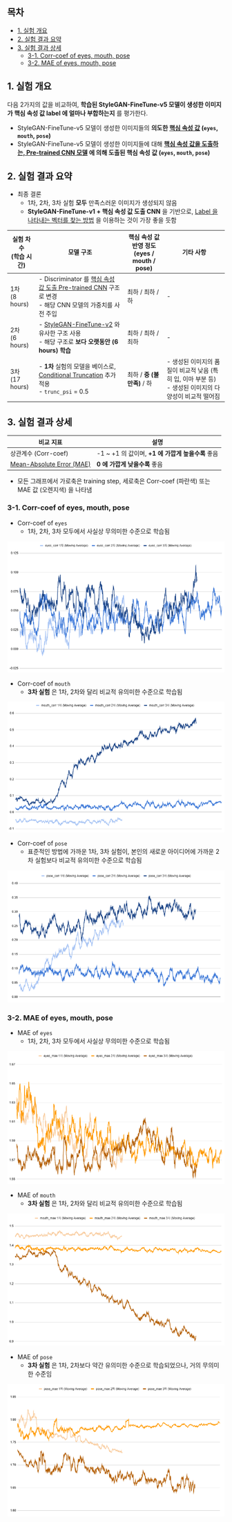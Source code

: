 ## 목차

* [1. 실험 개요](#1-실험-개요)
* [2. 실험 결과 요약](#2-실험-결과-요약)
* [3. 실험 결과 상세](#3-실험-결과-상세)
  * [3-1. Corr-coef of eyes, mouth, pose](#3-1-corr-coef-of-eyes-mouth-pose)
  * [3-2. MAE of eyes, mouth, pose](#3-2-mae-of-eyes-mouth-pose)

## 1. 실험 개요

다음 2가지의 값을 비교하여, **학습된 StyleGAN-FineTune-v5 모델이 생성한 이미지가 핵심 속성 값 label 에 얼마나 부합하는지** 를 평가한다.

* StyleGAN-FineTune-v5 모델이 생성한 이미지들의 **의도한 [핵심 속성 값](../../../2025_04_08_OhLoRA/stylegan_and_segmentation/README.md#2-핵심-속성-값) (```eyes```, ```mouth```, ```pose```)**
* StyleGAN-FineTune-v5 모델이 생성한 이미지들에 대해 **[핵심 속성 값을 도출하는, Pre-trained CNN 모델](../../../2025_04_08_OhLoRA/stylegan_and_segmentation/README.md#3-3-cnn-model-나머지-핵심-속성-값-7개) 에 의해 도출된 핵심 속성 값 (```eyes```, ```mouth```, ```pose```)**

## 2. 실험 결과 요약

* 최종 결론
  * 1차, 2차, 3차 실험 **모두** 만족스러운 이미지가 생성되지 않음
  * **StyleGAN-FineTune-v1 + 핵심 속성 값 도출 CNN** 을 기반으로, [Label 을 나타내는 벡터를 찾는 방법](https://github.com/WannaBeSuperteur/AI-study/blob/main/Paper%20Study/Vision%20Model/%5B2025.05.05%5D%20Semantic%20Hierarchy%20Emerges%20in%20Deep%20Generative%20Representations%20for%20Scene%20Synthesis.md) 을 이용하는 것이 가장 좋을 듯함

| 실험 차수<br>(학습 시간) | 모델 구조                                                                                                                                                                                                                                                                        | 핵심 속성 값 반영 정도<br>(eyes / mouth / pose) | 기타 사항                                                            |
|------------------|------------------------------------------------------------------------------------------------------------------------------------------------------------------------------------------------------------------------------------------------------------------------------|----------------------------------------|------------------------------------------------------------------|
| 1차<br>(8 hours)  | - Discriminator 를 [핵심 속성 값 도출 Pre-trained CNN](../../../2025_04_08_OhLoRA/stylegan_and_segmentation/README.md#3-3-cnn-model-나머지-핵심-속성-값-7개) 구조로 변경<br>- 해당 CNN 모델의 가중치를 사전 주입                                                                                                | 최하 / 최하 / 하                            | -                                                                |
| 2차<br>(6 hours)  | - [StyleGAN-FineTune-v2](../../../2025_04_08_OhLoRA/stylegan_and_segmentation/README.md#3-1-image-generation-model-stylegan) 와 유사한 구조 사용<br>- 해당 구조로 **보다 오랫동안 (6 hours) 학습**                                                                                                | 최하 / 최하 / 최하                           | -                                                                |
| 3차<br>(17 hours) | - **1차** 실험의 모델을 베이스로, [Conditional Truncation](https://github.com/WannaBeSuperteur/AI-study/blob/main/Paper%20Study/Vision%20Model/%5B2025.05.03%5D%20Art%20Creation%20with%20Multi-Conditional%20StyleGANs.md#3-2-conditional-truncation) 추가 적용<br>- ```trunc_psi``` = 0.5 | 최하 / **중 (불만족)** / 하                   | - 생성된 이미지의 품질이 비교적 낮음 (특히 입, 이마 부분 등)<br>- 생성된 이미지의 다양성이 비교적 떨어짐 |

## 3. 실험 결과 상세

| 비교 지표                                                                                                                                                                                                                | 설명                                  |
|----------------------------------------------------------------------------------------------------------------------------------------------------------------------------------------------------------------------|-------------------------------------|
| 상관계수 (Corr-coef)                                                                                                                                                                                                     | -1 ~ +1 의 값이며, **+1 에 가깝게 높을수록** 좋음 |
| [Mean-Absolute Error (MAE)](https://github.com/WannaBeSuperteur/AI-study/blob/main/AI%20Basics/Deep%20Learning%20Basics/%EB%94%A5%EB%9F%AC%EB%8B%9D_%EA%B8%B0%EC%B4%88_Loss_function.md#2-3-mean-absolute-error-mae) | **0 에 가깝게 낮을수록** 좋음                 |

* 모든 그래프에서 가로축은 training step, 세로축은 Corr-coef (파란색) 또는 MAE 값 (오렌지색) 을 나타냄

### 3-1. Corr-coef of eyes, mouth, pose

* Corr-coef of ```eyes```
  * 1차, 2차, 3차 모두에서 사실상 무의미한 수준으로 학습됨 

![image](../../../images/250502_1.PNG)

* Corr-coef of ```mouth```
  * **3차 실험** 은 1차, 2차와 달리 비교적 유의미한 수준으로 학습됨

![image](../../../images/250502_2.PNG)

* Corr-coef of ```pose```
  * 표준적인 방법에 가까운 1차, 3차 실험이, 본인의 새로운 아이디어에 가까운 2차 실험보다 비교적 유의미한 수준으로 학습됨 

![image](../../../images/250502_3.PNG)

### 3-2. MAE of eyes, mouth, pose

* MAE of ```eyes```
  * 1차, 2차, 3차 모두에서 사실상 무의미한 수준으로 학습됨 

![image](../../../images/250502_4.PNG)

* MAE of ```mouth```
  * **3차 실험** 은 1차, 2차와 달리 비교적 유의미한 수준으로 학습됨

![image](../../../images/250502_5.PNG)

* MAE of ```pose```
  * **3차 실험** 은 1차, 2차보다 약간 유의미한 수준으로 학습되었으나, 거의 무의미한 수준임

![image](../../../images/250502_6.PNG)
